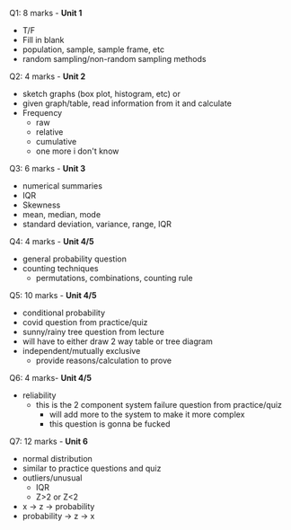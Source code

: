 
Q1: 8 marks - **Unit 1**
- T/F
- Fill in blank
- population, sample, sample frame, etc
- random sampling/non-random sampling methods

Q2: 4 marks - **Unit 2**
- sketch graphs (box plot, histogram, etc)
	or
- given graph/table, read information from it and calculate
- Frequency
	- raw
	- relative
	- cumulative
	- one more i don't know

Q3:  6 marks - **Unit 3**
- numerical summaries
- IQR 
- Skewness
- mean, median, mode
- standard deviation, variance, range, IQR

Q4: 4 marks - **Unit 4/5**
- general probability question 
- counting techniques
	- permutations, combinations, counting rule

Q5: 10 marks - **Unit 4/5**
- conditional probability
- covid question from practice/quiz
- sunny/rainy tree question from lecture
- will have to either draw 2 way table or tree diagram
- independent/mutually exclusive
	- provide reasons/calculation to prove

Q6: 4 marks- **Unit 4/5**
- reliability
	- this is the 2 component system failure question from practice/quiz
		- will add more to the system to make it more complex
		- this question is gonna be fucked

Q7: 12 marks - **Unit 6**
- normal distribution
- similar to practice questions and quiz
- outliers/unusual
	- IQR
	- Z>2 or Z<2
- x -> z -> probability
- probability -> z -> x
